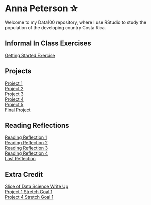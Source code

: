# Anna Peterson ✰
Welcome to my Data100 repository, where I use RStudio to study the population of the developing country Costa Rica.
[](GradMe.JPG)

## Informal In Class Exercises  
[Getting Started Exercise](GettingStarted.md)  

## Projects  
[Project 1](CostaRica.png)     
[Project 2](CostaRicaProject2.png)    
[Project 3](Project3.md)    
[Project 4](Project4.md)  
[Project 5](Project5.png)  
[Final Project](Final.md)

## Reading Reflections
[Reading Reflection 1](ReadingReflection.md)   
[Reading Reflection 2](ReadingReflection2.md)  
[Reading Reflection 3](ReadingReflection3.md)  
[Reading Reflection 4](ReadingReflection4.md)  
[Last Reflection](LastReflection.md)

## Extra Credit
[Slice of Data Science Write Up](ExtraCredit.md)  
[Project 1 Stretch Goal 1](CostaRica.png)  
[Project 4 Stretch Goal 1](Proj4Stretch1.md)  
